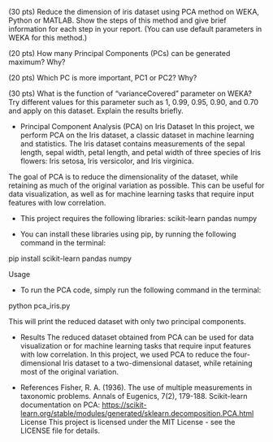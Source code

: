 (30 pts) Reduce the dimension of iris dataset using PCA method on WEKA, Python or MATLAB. Show the steps of this method and give brief information for each step in your report. (You can use default parameters in WEKA for this method.)

(20 pts) How many Principal Components (PCs) can be generated maximum? Why?

(20 pts) Which PC is more important, PC1 or PC2? Why?

(30 pts) What is the function of “varianceCovered” parameter on WEKA? Try different values for this parameter such as 1, 0.99, 0.95, 0.90, and 0.70 and apply on this dataset. Explain the results briefly.




- Principal Component Analysis (PCA) on Iris Dataset
In this project, we perform PCA on the Iris dataset, a classic dataset in machine learning and statistics. The Iris dataset contains measurements of the sepal length, sepal width, petal length, and petal width of three species of Iris flowers: Iris setosa, Iris versicolor, and Iris virginica.

The goal of PCA is to reduce the dimensionality of the dataset, while retaining as much of the original variation as possible. This can be useful for data visualization, as well as for machine learning tasks that require input features with low correlation.


- This project requires the following libraries:
 scikit-learn
 pandas
 numpy

- You can install these libraries using pip, by running the following command in the terminal:

pip install scikit-learn pandas numpy




Usage
- To run the PCA code, simply run the following command in the terminal:

python pca_iris.py

This will print the reduced dataset with only two principal components.

- Results
The reduced dataset obtained from PCA can be used for data visualization or for machine learning tasks that require input features with low correlation. In this project, we used PCA to reduce the four-dimensional Iris dataset to a two-dimensional dataset, while retaining most of the original variation.

- References
Fisher, R. A. (1936). The use of multiple measurements in taxonomic problems. Annals of Eugenics, 7(2), 179-188.
Scikit-learn documentation on PCA: https://scikit-learn.org/stable/modules/generated/sklearn.decomposition.PCA.html
License
This project is licensed under the MIT License - see the LICENSE file for details.